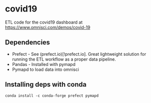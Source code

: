 # covid19
ETL code for the covid19 dashboard at https://www.omnisci.com/demos/covid-19

## Dependencies
- Prefect - See (prefect.io)[!prefect.io]. Great lightweight solution for running the ETL workflow as a proper data pipeline.
- Pandas - Installed with pymapd
- Pymapd to load data into omnisci

## Installing deps with conda

```
conda install -c conda-forge prefect pymapd
```

